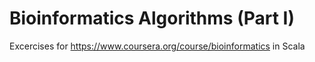Bioinformatics Algorithms (Part I)
==================================

Excercises for https://www.coursera.org/course/bioinformatics in Scala
